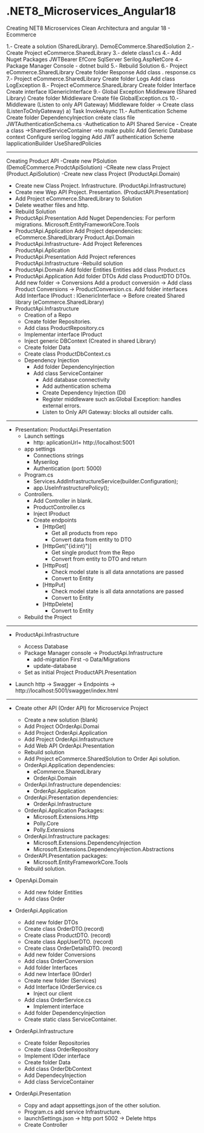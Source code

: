 # .NET8_Microservices_Angular18
Creating NET8 Microservices Clean Architectura and angular 18 - Ecommerce

1.- Create a solution (SharedLibrary). DemoECommerce.SharedSolution
2.- Create Project eCommerce.SharedLibrary
3.- delete class1.cs
4.- Add Nuget Packages
	JWTBearer
	EfCore
	SqlServer
	Serilog.AspNetCore
4.- Package Manager Console
	- dotnet build
5.- Rebuild Solution
6.- Project eCommerce.SharedLibrary
	Create folder Response
	Add class . response.cs
7.- Project eCommerce.SharedLibrary
	Create folder Logs
	Add class LogException
8.- Project eCommerce.SharedLibrary
	Create folder Interface
	Create interface IGenericInterface
9.- Global Exception Middleware (Shared Library)
	Create folder Middleware
	Create file GlobalException.cs
10.- Middleware (Listen to only API Gateway)
	Middleware folder -> Create class (ListenToOnlyGateway)
	a) Task InvokeAsync
11.- Authentication Scheme
	Create folder DependencyInjection
	créate class file JWTAuthenticationSchema.cs
	-Authetication to API
	Shared Service - Create a class ->SharedServiceContainer ->to make public
		Add Generic Database context
		Configure serilog logging
		Add JWT authentication Scheme
		IapplicationBuilder UseSharedPolicies

-------------------------------------------------------
Creating Product API
-Create new PSolution (DemoECommerce.ProdctApiSolution)
-CReate new class Project (Product.ApiSolution)
-Create new class Project (ProductApi.Domain)
- Create new Class Project. Infrastructure. (ProductApi.Infrastructure)
- Create new Wep API Project. Presentation. (ProductAPI.Presentation)
- Add Project eCommerce.SharedLibrary to Solution
- Delete weather files and http.
- Rebuild Solution
- ProductApi.Presentation
	Add Nuget Dependencies:
		For perform migrations. Microsoft.EntityFrameworkCore.Tools
- ProductApi.Application
	Add Project dependencies:
		eCommerce.SharedLibrary
		Product.Api.Domain
- ProductApi.Infrastructure-
	Add Project References
		ProductApi.Aplication
- ProductApi.Presentation
	Add Project references
		ProductApi.Infrastructure
-Rebuild solution
- ProductApi.Domain
	Add folder Entities
	Entities add class Product.cs
- ProductApi.Application
	Add folder DTOs
	Add class ProductDTO
	DTOs.
		Add  new folder -> Conversions
		Add a product conversión -> Add class Product Conversions -> ProductConversion.cs.
	Add folder interfaces
	Add Interface IProduct : IGenericInterface<Product> -> Before created Shared library (eCommerce.SharedLibrary)
- ProductApi.Infrastructure
	- Creation of a Repo 
	- Create folder Repositories.
	- Add class ProductRepository.cs
	- Implementar interface IProduct
	- Inject generic DBContext (Created in shared Library)
	- Create folder Data
	- Create class ProductDbContext.cs
	- Dependency Injection
		- Add folder DependencyInjection
		- Add class ServiceContainer
			- Add database connectivity
			- Add authentication schema
			- Create Dependency Injection (DI)
			- Register middleware such as:Global Exception: handles external errors.
			- Listen to Only API Gateway: blocks all outsider calls.
------------------------------------------------------------------
- Presentation: ProductApi.Presentation 
	- Launch settings
		- http: aplicationUrl= http://localhost:5001
	- app settings
		- Connections strings
		- Myserilog
		- Authentication (port: 5000)
	- Program.cs
		- Services.AddInfrastructureService(builder.Configuration);
		- app.UseInfrastructurePolicy();
	- Controllers.
		- Add Controller in blank.
		- ProductController.cs
		- Inject IProduct
		- Create endpoints
			- [HttpGet]
				- Get all products from repo
				- Convert data from entity to DTO
			- [HttpGet("{id:int}")]
				- Get single product from the Repo
				- Convert from entity to DTO and return
			- [HttpPost]
				- Check model state is all data annotations are passed
				- Convert to Entity
			- [HttpPut]
				- Check model state is all data annotations are passed
				- Convert to Entity
			- [HttpDelete]
				- Convert to Entity
	- Rebuild the Project
-------------------------------------------------------
- ProductApi.Infrastructure
	- Access Database	
	- Package Manager console -> ProductApi.Infrastructure
		- add-migration First -o Data/Migrations
		- update-database
	- Set as initial Project ProductAPI.Presentation

- Launch http -> Swagger -> Endpoints -> http://localhost:5001/swagger/index.html
-----------------------------------------------
- Create other API (Order API) for Microservice Project
	- Create a new solution	(blank)
	- Add Project OOrderApi.Domai	
	- Add Project OrderApi.Application
	- Add Project OrderApi.Infrastructure
	- Add Web API OrderApi.Presentation
	- Rebuild solution
	- Add Project eCommerce.SharedSolution to Order Api solution.
	- OrderApi.Application dependencies:
		- eCommerce.SharedLibrary
		- OrderApi.Domain
	- OrderApi.Infrastructure dependencies:
		- OrderApi.Application	
	- OrderApi.Presentation dependencies:
		- OrderApi.Infrastructure
	- OrderApi.Application Packages:
		- Microsoft.Extensions.Http
		- Polly.Core
		- Polly.Extensions
	- OrderApi.Infrastructure packages:
		- Microsoft.Extensions.DependencyInjection
		- Microsoft.Extensions.DependencyInjection.Abstractions
	- OrderAPI.Presentation packages:
		- Microsoft.EntityFrameworkCore.Tools
	- Rebuild solution.

- OpenApi.Domain
	- Add new folder Entities
	- Add class Order
- OrderApi.Application
	- Add new folder DTOs
	- Create class OrderDTO.(record)
	- Create class ProductDTO. (record)
	- Create class AppUserDTO. (record)
	- Create class OrderDetailsDTO. (record)
	- Add new folder Conversions 
	- Add class OrderConversion
	- Add folder Interfaces
	- Add new Interface (IOrder)
	- Create new folder (Services) 
	- Add Interface IOrderService.cs
		- Inject our client
	- Add class OrderService.cs
		- Implement interface
	- Add folder DependencyInjection
	- Create static class ServiceContainer.
- OrderApi.Infrastructure
	- Create folder Repositories
	- Create class OrderRepository
	- Implement IOder interface
	- Create folder Data
	- Add class OrderDbContext
	- Add DependecyInjection
	- Add class ServiceContainer
- OrderApi.Presentation
	- Copy and adapt appsettings.json of the other solution.
	- Program.cs add service Infrastructure.
	- launchSettings.json -> http port 5002 -> Delete https
	- Create Controller
	

	
	


